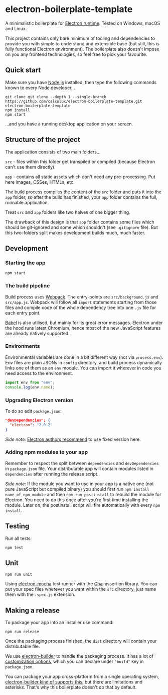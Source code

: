 # electron-boilerplate-template

A minimalistic boilerplate for [Electron runtime](http://electron.atom.io). Tested on Windows, macOS and Linux.  

This project contains only bare minimum of tooling and dependencies to provide you with simple to understand and extensible base (but still, this is fully functional Electron environment). The boilerplate also doesn't impose on you any frontend technologies, so feel free to pick your favourite.

## Quick start

Make sure you have [Node.js](https://nodejs.org) installed, then type the following commands known to every Node developer...

```shell
git clone git clone --depth 1 --single-branch https://github.com/calculux/electron-boilerplate-template.git electron-boilerplate-template
npm install
npm start
```

...and you have a running desktop application on your screen.

## Structure of the project

The application consists of two main folders...

`src` - files within this folder get transpiled or compiled (because Electron can't use them directly).

`app` - contains all static assets which don't need any pre-processing. Put here images, CSSes, HTMLs, etc.

The build process compiles the content of the `src` folder and puts it into the `app` folder, so after the build has finished, your `app` folder contains the full, runnable application.

Treat `src` and `app` folders like two halves of one bigger thing.

The drawback of this design is that `app` folder contains some files which should be git-ignored and some which shouldn't (see `.gitignore` file). But this two-folders split makes development builds much, much faster.

## Development

### Starting the app

```shell
npm start
```

### The build pipeline

Build process uses [Webpack](https://webpack.js.org/). The entry-points are `src/background.js` and `src/app.js`. Webpack will follow all `import` statements starting from those files and compile code of the whole dependency tree into one `.js` file for each entry point.

[Babel](http://babeljs.io/) is also utilised, but mainly for its great error messages. Electron under the hood runs latest Chromium, hence most of the new JavaScript features are already natively supported.

### Environments

Environmental variables are done in a bit different way (not via `process.env`). Env files are plain JSONs in `config` directory, and build process dynamically links one of them as an `env` module. You can import it wherever in code you need access to the environment.

```js
import env from "env";
console.log(env.name);
```

### Upgrading Electron version

To do so edit `package.json`:

```json
"devDependencies": {
  "electron": "2.0.2"
}
```

*Side note:* [Electron authors recommend](http://electron.atom.io/docs/tutorial/electron-versioning/) to use fixed version here.

### Adding npm modules to your app

Remember to respect the split between `dependencies` and `devDependencies` in `package.json` file. Your distributable app will contain modules listed in `dependencies` after running the release script.

*Side note:* If the module you want to use in your app is a native one (not pure JavaScript but compiled binary) you should first  run `npm install name_of_npm_module` and then `npm run postinstall` to rebuild the module for Electron. You need to do this once after you're first time installing the module. Later on, the postinstall script will fire automatically with every `npm install`.

## Testing

Run all tests:

```shell
npm test
```

## Unit

```shell
npm run unit
```

Using [electron-mocha](https://github.com/jprichardson/electron-mocha) test runner with the [Chai](http://chaijs.com/api/assert/) assertion library. You can put your spec files wherever you want within the `src` directory, just name them with the `.spec.js` extension.

## Making a release

To package your app into an installer use command:

```shell
npm run release
```

Once the packaging process finished, the `dist` directory will contain your distributable file.

We use [electron-builder](https://github.com/electron-userland/electron-builder) to handle the packaging process. It has a lot of [customization options](https://www.electron.build/configuration/configuration), which you can declare under `"build"` key in `package.json`.

You can package your app cross-platform from a single operating system, [electron-builder kind of supports this](https://www.electron.build/multi-platform-build), but there are limitations and asterisks. That's why this boilerplate doesn't do that by default.

